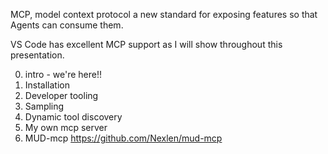 MCP, model context protocol a new standard for exposing features so that Agents can consume them.

VS Code has excellent MCP support as I will show throughout this presentation.

0. intro - we're here!!
1. Installation
2. Developer tooling
3. Sampling
4. Dynamic tool discovery
5. My own mcp server
6. MUD-mcp  https://github.com/Nexlen/mud-mcp



